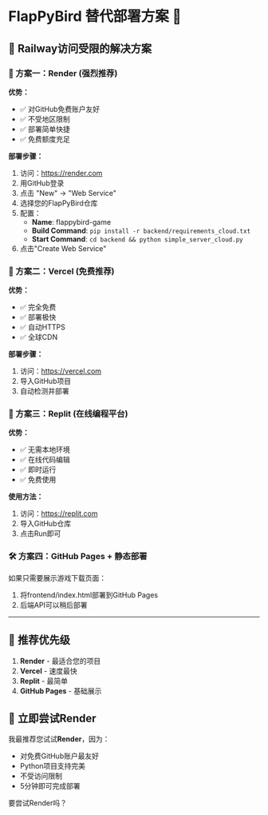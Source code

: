 # FlapPyBird 替代部署方案 🔄

## 🚨 Railway访问受限的解决方案

### 🥇 方案一：Render (强烈推荐)
**优势：**
- ✅ 对GitHub免费账户友好
- ✅ 不受地区限制
- ✅ 部署简单快捷
- ✅ 免费额度充足

**部署步骤：**
1. 访问：https://render.com
2. 用GitHub登录
3. 点击 "New" → "Web Service"
4. 选择您的FlapPyBird仓库
5. 配置：
   - **Name**: flappybird-game
   - **Build Command**: `pip install -r backend/requirements_cloud.txt`
   - **Start Command**: `cd backend && python simple_server_cloud.py`
6. 点击"Create Web Service"

### 🥈 方案二：Vercel (免费推荐)
**优势：**
- ✅ 完全免费
- ✅ 部署极快
- ✅ 自动HTTPS
- ✅ 全球CDN

**部署步骤：**
1. 访问：https://vercel.com
2. 导入GitHub项目
3. 自动检测并部署

### 🥉 方案三：Replit (在线编程平台)
**优势：**
- ✅ 无需本地环境
- ✅ 在线代码编辑
- ✅ 即时运行
- ✅ 免费使用

**使用方法：**
1. 访问：https://replit.com
2. 导入GitHub仓库
3. 点击Run即可

### 🛠️ 方案四：GitHub Pages + 静态部署
如果只需要展示游戏下载页面：
1. 将frontend/index.html部署到GitHub Pages
2. 后端API可以稍后部署

---

## 🎯 推荐优先级

1. **Render** - 最适合您的项目
2. **Vercel** - 速度最快
3. **Replit** - 最简单
4. **GitHub Pages** - 基础展示

## 🚀 立即尝试Render

我最推荐您试试**Render**，因为：
- 对免费GitHub账户最友好
- Python项目支持完美
- 不受访问限制
- 5分钟即可完成部署

要尝试Render吗？ 